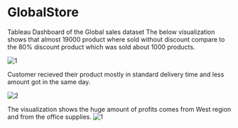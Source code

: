 # GlobalStore
Tableau Dashboard of the Global sales dataset
The below visualization shows that almost 19000 product where sold without discount compare to the 80% discount product which was sold about 1000 products.

![1](https://user-images.githubusercontent.com/29350894/166442951-56633a83-bf0f-4411-8a43-e4a6b662d7e4.png)

Customer recieved their product mostly in standard delivery time and less amount got in the same day.

![2](https://user-images.githubusercontent.com/29350894/166443144-b84c3773-208b-4f62-929c-49f5375e177d.png)

The visualization shows the huge amount of profits comes from West region and from the office supplies.
![1](https://user-images.githubusercontent.com/29350894/166449780-b415b1ad-cbdf-49bb-988d-b28288a40c51.png)
